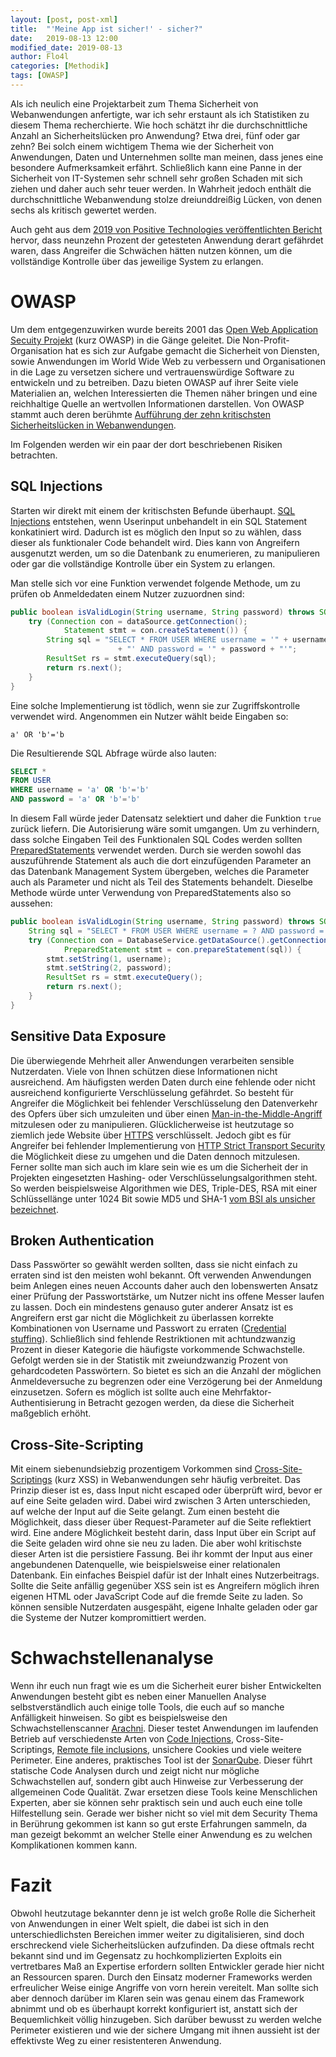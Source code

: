 ```yaml
---
layout: [post, post-xml]
title:  "'Meine App ist sicher!' - sicher?"
date:   2019-08-13 12:00
modified_date: 2019-08-13
author: Flo4l
categories: [Methodik]
tags: [OWASP]
---
```

Als ich neulich eine Projektarbeit zum Thema Sicherheit von Webanwendungen anfertigte, war ich sehr erstaunt als ich Statistiken zu diesem Thema recherchierte. Wie hoch schätzt ihr die durchschnittliche Anzahl an Sicherheitslücken pro Anwendung? 
Etwa drei, fünf oder gar zehn?
Bei solch einem wichtigem Thema wie der Sicherheit von Anwendungen, Daten und Unternehmen sollte man meinen, dass jenes eine besondere Aufmerksamkeit erfährt. Schließlich kann eine Panne in der Sicherheit von IT-Systemen sehr schnell sehr großen Schaden mit sich ziehen und daher auch sehr teuer werden. In Wahrheit jedoch enthält die durchschnittliche Webanwendung stolze dreiunddreißig Lücken, von denen sechs als kritisch gewertet werden. 

Auch geht aus dem [2019 von Positive Technologies veröffentlichten Bericht](https://www.ptsecurity.com/ww-en/analytics/web-application-vulnerabilities-statistics-2019/) hervor, dass neunzehn Prozent der getesteten Anwendung derart gefährdet waren, dass Angreifer die Schwächen hätten nutzen können, um die vollständige Kontrolle über das jeweilige System zu erlangen.

# OWASP
Um dem entgegenzuwirken wurde bereits 2001 das [Open Web Application Secuity Projekt](https://www.owasp.org/index.php/Main_Page) (kurz OWASP) in die Gänge geleitet. Die Non-Profit-Organisation hat es sich zur Aufgabe gemacht die Sicherheit von Diensten, sowie Anwendungen im World Wide Web zu verbessern und Organisationen in die Lage zu versetzen sichere und vertrauenswürdige Software zu entwickeln und zu betreiben.
Dazu bieten OWASP auf ihrer Seite viele Materialien an, welchen Interessierten die Themen näher bringen und eine reichhaltige Quelle an wertvollen Informationen darstellen. 
Von OWASP stammt auch deren berühmte [Aufführung der zehn kritischsten Sicherheitslücken in Webanwendungen](https://www.owasp.org/images/9/90/OWASP_Top_10-2017_de_V1.0.pdf).

Im Folgenden werden wir ein paar der dort beschriebenen Risiken betrachten.

## SQL Injections
Starten wir direkt mit einem der kritischsten Befunde überhaupt.
[SQL Injections](https://www.owasp.org/index.php/SQL_injection)  entstehen, wenn Userinput unbehandelt in ein SQL Statement konkatiniert wird.
Dadurch ist es möglich den Input so zu wählen, dass dieser als funktionaler Code behandelt wird.
Dies kann von Angreifern ausgenutzt werden, um so die Datenbank zu enumerieren, zu manipulieren oder gar die vollständige Kontrolle über ein System zu erlangen.

Man stelle sich vor eine Funktion verwendet folgende Methode, um zu prüfen ob Anmeldedaten einem Nutzer zuzuordnen sind:

```java
public boolean isValidLogin(String username, String password) throws SQLException {
    try (Connection con = dataSource.getConnection(); 
            Statement stmt = con.createStatement()) {
        String sql = "SELECT * FROM USER WHERE username = '" + username 
                        + "' AND password = '" + password + "'";
        ResultSet rs = stmt.executeQuery(sql);
        return rs.next();
    }
}
```
Eine solche Implementierung ist tödlich, wenn sie zur Zugriffskontrolle verwendet wird.
Angenommen ein Nutzer wählt beide Eingaben so:

```a' OR 'b'='b```

Die Resultierende SQL Abfrage würde also lauten:

```sql
SELECT *
FROM USER
WHERE username = 'a' OR 'b'='b'
AND password = 'a' OR 'b'='b'
```

In diesem Fall würde jeder Datensatz selektiert und daher die Funktion `true` zurück liefern. Die Autorisierung wäre somit umgangen.
Um zu verhindern, dass solche Eingaben Teil des Funktionalen SQL Codes werden sollten [PreparedStatements](https://docs.oracle.com/javase/7/docs/api/java/sql/PreparedStatement.html)  verwendet werden. Durch sie werden sowohl das auszuführende Statement als auch die dort einzufügenden Parameter an das Datenbank Management System übergeben, welches die Parameter auch als Parameter und nicht als Teil des Statements behandelt. Dieselbe Methode würde unter Verwendung von PreparedStatements also so aussehen:

```java
public boolean isValidLogin(String username, String password) throws SQLException {
    String sql = "SELECT * FROM USER WHERE username = ? AND password = ?";
    try (Connection con = DatabaseService.getDataSource().getConnection(); 
            PreparedStatement stmt = con.prepareStatement(sql)) {
        stmt.setString(1, username);
        stmt.setString(2, password);
        ResultSet rs = stmt.executeQuery();
        return rs.next();
    }
}        
```

## Sensitive Data Exposure
Die überwiegende Mehrheit aller Anwendungen verarbeiten sensible Nutzerdaten. 
Viele von Ihnen schützen diese Informationen nicht ausreichend. Am häufigsten werden Daten durch eine fehlende oder nicht ausreichend konfigurierte Verschlüsselung gefährdet. So besteht für Angreifer die Möglichkeit bei fehlender Verschlüsselung den Datenverkehr des Opfers über sich umzuleiten und über einen [Man-in-the-Middle-Angriff](https://de.wikipedia.org/wiki/Man-in-the-middle-Angriff) mitzulesen oder zu manipulieren. Glücklicherweise ist heutzutage so ziemlich jede Website über [HTTPS](https://de.wikipedia.org/wiki/Hypertext_Transfer_Protocol_Secure) verschlüsselt. Jedoch gibt es für Angreifer bei fehlender Implementierung von [HTTP Strict Transport Security](https://en.wikipedia.org/wiki/HTTP_Strict_Transport_Security) die Möglichkeit diese zu umgehen und die Daten dennoch mitzulesen. Ferner sollte man sich auch im klare sein wie es um die Sicherheit der in Projekten eingesetzten Hashing- oder Verschlüsselungsalgorithmen steht. So werden beispielsweise Algorithmen wie DES, Triple-DES, RSA mit einer Schlüssellänge unter 1024 Bit sowie MD5 und SHA-1 [vom BSI als unsicher bezeichnet](https://www.bsi.bund.de/DE/Themen/ITGrundschutz/ITGrundschutzKataloge/Inhalt/_content/g/g04/g04035.html).

## Broken Authentication
Dass Passwörter so gewählt werden sollten, dass sie nicht einfach zu erraten sind ist den meisten wohl bekannt. Oft verwenden Anwendungen beim Anlegen eines neuen Accounts daher auch den lobenswerten Ansatz einer Prüfung der Passwortstärke, um Nutzer nicht ins offene Messer laufen zu lassen. Doch ein mindestens genauso guter anderer Ansatz ist es Angreifern erst gar nicht die Möglichkeit zu überlassen korrekte Kombinationen von Username und Passwort zu erraten ([Credential stuffing](https://www.owasp.org/index.php/Credential_stuffing)). Schließlich sind fehlende Restriktionen mit achtundzwanzig Prozent in dieser Kategorie die häufigste vorkommende Schwachstelle. Gefolgt werden sie in der Statistik mit zweiundzwanzig Prozent von gehardcodeten Passwörtern. So bietet es sich an die Anzahl der möglichen Anmeldeversuche zu begrenzen oder eine Verzögerung bei der Anmeldung einzusetzen. Sofern es möglich ist sollte auch eine Mehrfaktor-Authentisierung in Betracht gezogen werden, da diese die Sicherheit maßgeblich erhöht.

## Cross-Site-Scripting
Mit einem siebenundsiebzig prozentigem Vorkommen sind [Cross-Site-Scriptings](https://www.owasp.org/index.php/Cross-site_Scripting_(XSS)) (kurz XSS) in Webanwendungen sehr häufig verbreitet. Das Prinzip dieser ist es, dass Input nicht escaped oder überprüft wird, bevor er auf eine Seite geladen wird. Dabei wird zwischen 3 Arten unterschieden, auf welche der Input auf die Seite gelangt. Zum einen besteht die Möglichkeit, dass dieser über Request-Parameter auf die Seite reflektiert wird. Eine andere Möglichkeit besteht darin, dass Input über ein Script auf die Seite geladen wird ohne sie neu zu laden. Die aber wohl kritischste dieser Arten ist die persistiere Fassung. Bei ihr kommt der Input aus einer angebundenen Datenquelle, wie beispielsweise einer relationalen Datenbank. Ein einfaches Beispiel dafür ist der Inhalt eines Nutzerbeitrags. Sollte die Seite anfällig gegenüber XSS sein ist es Angreifern möglich ihren eigenen HTML oder JavaScript Code auf die fremde Seite zu laden. So können sensible Nutzerdaten ausgespäht, eigene Inhalte geladen oder gar die Systeme der Nutzer kompromittiert werden.


# Schwachstellenanalyse
Wenn ihr euch nun fragt wie es um die Sicherheit eurer bisher Entwickelten Anwendungen besteht gibt es neben einer Manuellen Analyse selbstverständlich auch einige tolle Tools, die euch auf so manche Anfälligkeit hinweisen. So gibt es beispielsweise den Schwachstellenscanner [Arachni](https://www.arachni-scanner.com/). Dieser testet Anwendungen im laufenden Betrieb auf verschiedenste Arten von [Code Injections](https://www.owasp.org/index.php/Code_Injection), Cross-Site-Scriptings, [Remote file inclusions](http://projects.webappsec.org/w/page/13246955/Remote%20File%20Inclusion), unsichere Cookies und viele weitere Perimeter. Eine anderes, praktisches Tool ist der [SonarQube](https://www.sonarqube.org/). Dieser führt statische Code Analysen durch und zeigt nicht nur mögliche Schwachstellen auf, sondern gibt auch Hinweise zur Verbesserung der allgemeinen Code Qualität.
Zwar ersetzen diese Tools keine Menschlichen Experten, aber sie können sehr praktisch sein und auch euch eine tolle Hilfestellung sein. Gerade wer bisher nicht so viel mit dem Security Thema in Berührung gekommen ist kann so gut erste Erfahrungen sammeln, da man gezeigt bekommt an welcher Stelle einer Anwendung es zu welchen Komplikationen kommen kann.

# Fazit
Obwohl heutzutage bekannter denn je ist welch große Rolle die Sicherheit von Anwendungen in einer Welt spielt, die dabei ist sich in den unterschiedlichsten Bereichen immer weiter zu digitalisieren, sind doch erschreckend viele Sicherheitslücken aufzufinden. Da diese oftmals recht bekannt sind und im Gegensatz zu hochkomplizierten Exploits ein vertretbares Maß an Expertise erfordern sollten Entwickler gerade hier nicht an Ressourcen sparen.
Durch den Einsatz moderner Frameworks werden erfreulicher Weise einige Angriffe von vorn herein vereitelt. Man sollte sich aber dennoch darüber im Klaren sein was genau einem das Framework abnimmt und ob es überhaupt korrekt konfiguriert ist, anstatt sich der Bequemlichkeit völlig hinzugeben. Sich darüber bewusst zu werden welche Perimeter existieren und wie der sichere Umgang mit ihnen aussieht ist der effektivste Weg zu einer resistenteren Anwendung.